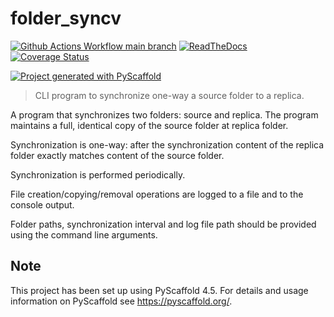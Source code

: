 # folder_syncv

<!-- [![Built Status](https://api.cirrus-ci.com/github/george-cm/folder-syncv.svg?branch=main)](https://cirrus-ci.com/github/george-cm/folder_syncv) -->
[![Github Actions Workflow main branch](https://github.com/george-cm/folder-syncv/actions/workflows/ci.yml/badge.svg?branch=main)](https://github.com/george-cm/folder-syncv/actions/workflows/ci.yml/badge.svg?branch=main)
[![ReadTheDocs](https://readthedocs.org/projects/folder-syncv/badge/?version=latest)](https://folder-syncv.readthedocs.io/en/latest/)
[![Coverage Status](https://coveralls.io/repos/github/george-cm/folder-syncv/badge.svg?branch=main)](https://coveralls.io/github/george-cm/folder-syncv?branch=main)

[![Project generated with PyScaffold](https://img.shields.io/badge/-PyScaffold-005CA0?logo=pyscaffold)](https://pyscaffold.org/)

> CLI program to synchronize one-way a source folder to a replica.

A program that synchronizes two folders: source and replica. The program maintains a full, identical copy of the source folder at replica folder.

Synchronization is one-way: after the synchronization content of the replica folder exactly matches content of the source folder.

Synchronization is performed periodically.

File creation/copying/removal operations are logged to a file and to the console output.

Folder paths, synchronization interval and log file path should be provided using the command line arguments.

<!-- pyscaffold-notes -->

## Note

This project has been set up using PyScaffold 4.5. For details and usage
information on PyScaffold see <https://pyscaffold.org/>.
